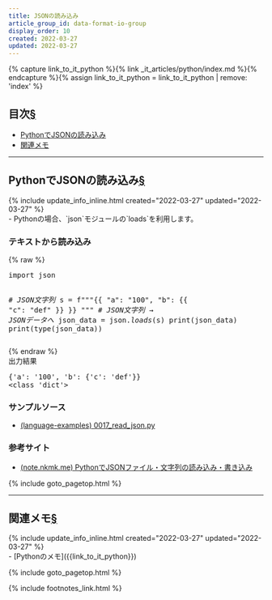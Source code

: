 ```yaml
---
title: JSONの読み込み
article_group_id: data-format-io-group
display_order: 10
created: 2022-03-27
updated: 2022-03-27
---
```

{% capture link_to_it_python %}{% link _it_articles/python/index.md %}{% endcapture %}{% assign link_to_it_python = link_to_it_python | remove: 'index' %}

## <a name="index">目次</a><a class="heading-anchor-permalink" href="#目次">§</a>

<ul id="index_ul">
<li><a href="#PythonでJSONの読み込み">PythonでJSONの読み込み</a></li>
<li><a href="#関連メモ">関連メモ</a></li>
</ul>

* * *
## <a name="PythonでJSONの読み込み">PythonでJSONの読み込み</a><a class="heading-anchor-permalink" href="#PythonでJSONの読み込み">§</a>
<div class="chapter-updated">{% include update_info_inline.html created="2022-03-27" updated="2022-03-27" %}</div>
- Pythonの場合、`json`モジュールの`loads`を利用します。

### テキストから読み込み
{% raw %}
<div class="code-box no-title">
<pre>
import json

<em class="comment"># JSON文字列</em>
s = f"""{{
    "a": "100",
    "b": {{
        "c": "def"
    }}
}}
"""
<em class="comment"># JSON文字列 → JSONデータへ</em>
json_data = json.<em>loads</em>(s)
print(json_data)
print(type(json_data))
</pre>
</div>
{% endraw %}
<div class="code-box-output">
<div class="title">出力結果</div>
<pre>
{'a': '100', 'b': {'c': 'def'}}
&lt;class 'dict'&gt;
</pre>
</div>

### サンプルソース
- [(language-examples) 0017_read_json.py](https://github.com/fumokmm/language-examples/blob/main/Python/0017_read_json.py)

### 参考サイト
- [(note.nkmk.me) PythonでJSONファイル・文字列の読み込み・書き込み](https://note.nkmk.me/python-json-load-dump/)

{% include goto_pagetop.html %}

* * *
## <a name="関連メモ">関連メモ</a><a class="heading-anchor-permalink" href="#関連メモ">§</a>
<div class="chapter-updated">{% include update_info_inline.html created="2022-03-27" updated="2022-03-27" %}</div>
- [Pythonのメモ]({{link_to_it_python}})

{% include goto_pagetop.html %}

{% include footnotes_link.html %}
